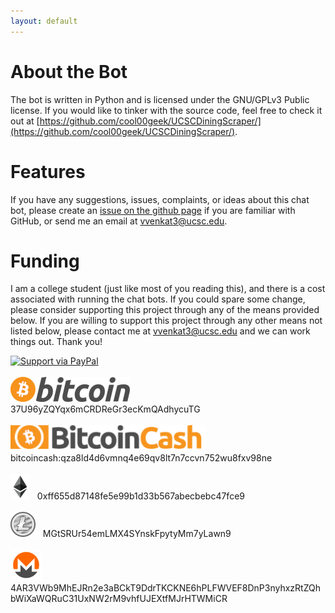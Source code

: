 ```yaml
---
layout: default
---
```


# About the Bot

The bot is written in Python and is licensed under the GNU/GPLv3 Public license. If you would like to tinker with the source code, feel free to check it out at [https://github.com/cool00geek/UCSCDiningScraper/](https://github.com/cool00geek/UCSCDiningScraper/).

# Features

If you have any suggestions, issues, complaints, or ideas about this chat bot, please create an [issue on the github page](https://github.com/cool00geek/UCSCDiningScraper/issues) if you are familiar
with GitHub, or send me an email at [vvenkat3@ucsc.edu](mailto:vvenkat3@ucsc.edu).

# Funding

I am a college student (just like most of you reading this), and there is a cost associated with running the chat bots. If you could spare some change, please consider supporting this project 
through any of the means provided below. If you are willing to support this project through any other means not listed below, please contact me at [vvenkat3@ucsc.edu](mailto:vvenkat3@ucsc.edu) and 
we can work things out. Thank you!

[![Support via PayPal](https://cdn.rawgit.com/twolfson/paypal-github-button/1.0.0/dist/button.svg)](https://www.paypal.me/SlugDining/)  
<br>
![Bitcoin](images/Bitcoin.png) &nbsp; 37U96yZQYqx6mCRDReGr3ecKmQAdhycuTG  
<br>
![Bitcoin Cash](images/bitcoin-cash.png) &nbsp; bitcoincash:qza8ld4d6vmnq4e69qv8lt7n7ccvn752wu8fxv98ne  
<br>
![Ethereum](images/ethereum.png) &nbsp; 0xff655d87148fe5e99b1d33b567abecbebc47fce9  
<br>
![Litecoin](images/litecoin.png) &nbsp; MGtSRUr54emLMX4SYnskFpytyMm7yLawn9  
<br>
![Monero](images/monero.png) &nbsp; 4AR3VWb9MhEJRn2e3aBCkT9DdrTKCKNE6hPLFWVEF8DnP3nyhxzRtZQhbWiXaWQRuC31UxNW2rM9vhfUJEXtfMJrHTWMiCR

